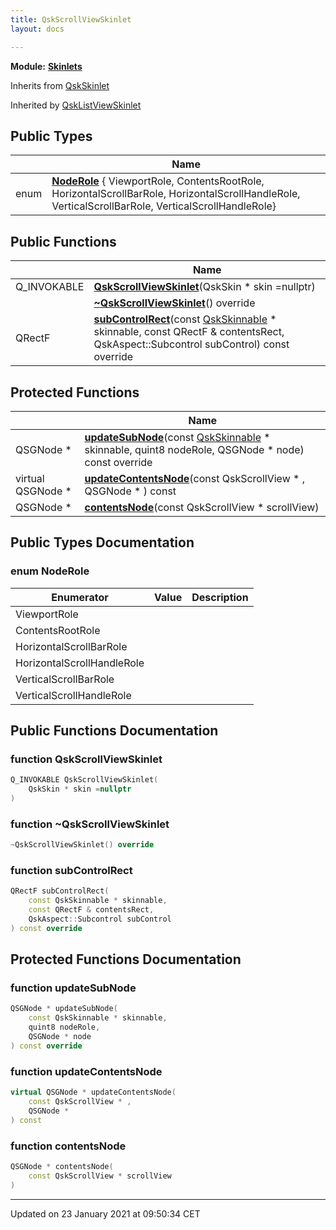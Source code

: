 ```yaml
---
title: QskScrollViewSkinlet
layout: docs

---
```



**Module:** **[Skinlets](/docs/modules/group___skinlets/)**



Inherits from [QskSkinlet](/docs/classes/class_qsk_skinlet/)

Inherited by [QskListViewSkinlet](/docs/classes/class_qsk_list_view_skinlet/)

## Public Types

|                | Name           |
| -------------- | -------------- |
| enum| **[NodeRole](/docs/classes/class_qsk_scroll_view_skinlet/#enum-noderole)** { ViewportRole, ContentsRootRole, HorizontalScrollBarRole, HorizontalScrollHandleRole, VerticalScrollBarRole, VerticalScrollHandleRole} |

## Public Functions

|                | Name           |
| -------------- | -------------- |
| Q_INVOKABLE | **[QskScrollViewSkinlet](/docs/classes/class_qsk_scroll_view_skinlet/#function-qskscrollviewskinlet)**(QskSkin * skin =nullptr) |
| | **[~QskScrollViewSkinlet](/docs/classes/class_qsk_scroll_view_skinlet/#function-~qskscrollviewskinlet)**() override |
| QRectF | **[subControlRect](/docs/classes/class_qsk_scroll_view_skinlet/#function-subcontrolrect)**(const [QskSkinnable](/docs/classes/class_qsk_skinnable/) * skinnable, const QRectF & contentsRect, QskAspect::Subcontrol subControl) const override |

## Protected Functions

|                | Name           |
| -------------- | -------------- |
| QSGNode * | **[updateSubNode](/docs/classes/class_qsk_scroll_view_skinlet/#function-updatesubnode)**(const [QskSkinnable](/docs/classes/class_qsk_skinnable/) * skinnable, quint8 nodeRole, QSGNode * node) const override |
| virtual QSGNode * | **[updateContentsNode](/docs/classes/class_qsk_scroll_view_skinlet/#function-updatecontentsnode)**(const QskScrollView * , QSGNode * ) const |
| QSGNode * | **[contentsNode](/docs/classes/class_qsk_scroll_view_skinlet/#function-contentsnode)**(const QskScrollView * scrollView) |

## Public Types Documentation

### enum NodeRole

| Enumerator | Value | Description |
| ---------- | ----- | ----------- |
| ViewportRole | |   |
| ContentsRootRole | |   |
| HorizontalScrollBarRole | |   |
| HorizontalScrollHandleRole | |   |
| VerticalScrollBarRole | |   |
| VerticalScrollHandleRole | |   |




## Public Functions Documentation

### function QskScrollViewSkinlet

```cpp
Q_INVOKABLE QskScrollViewSkinlet(
    QskSkin * skin =nullptr
)
```


### function ~QskScrollViewSkinlet

```cpp
~QskScrollViewSkinlet() override
```


### function subControlRect

```cpp
QRectF subControlRect(
    const QskSkinnable * skinnable,
    const QRectF & contentsRect,
    QskAspect::Subcontrol subControl
) const override
```


## Protected Functions Documentation

### function updateSubNode

```cpp
QSGNode * updateSubNode(
    const QskSkinnable * skinnable,
    quint8 nodeRole,
    QSGNode * node
) const override
```


### function updateContentsNode

```cpp
virtual QSGNode * updateContentsNode(
    const QskScrollView * ,
    QSGNode * 
) const
```


### function contentsNode

```cpp
QSGNode * contentsNode(
    const QskScrollView * scrollView
)
```


-------------------------------

Updated on 23 January 2021 at 09:50:34 CET